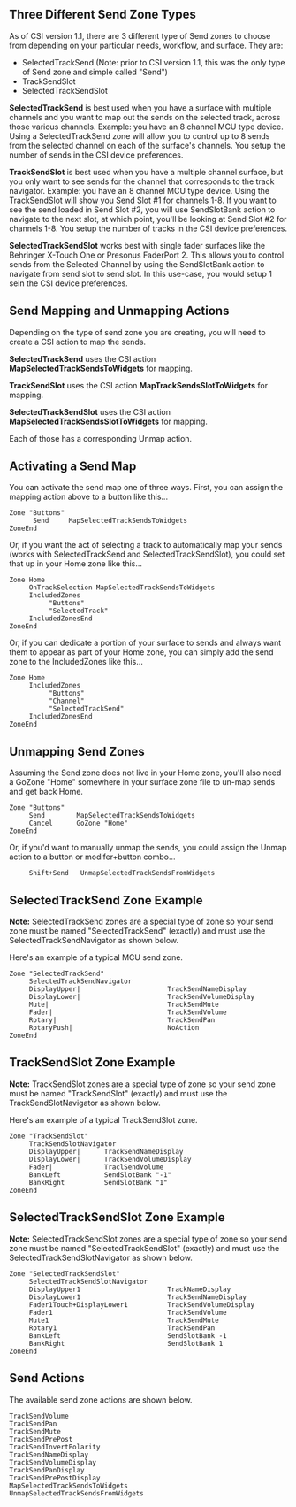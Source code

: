 ## Three Different Send Zone Types
As of CSI version 1.1, there are 3 different type of Send zones to choose from depending on your particular needs, workflow, and surface. They are:

* SelectedTrackSend (Note: prior to CSI version 1.1, this was the only type of Send zone and simple called "Send")
* TrackSendSlot
* SelectedTrackSendSlot

**SelectedTrackSend** is best used when you have a surface with multiple channels and you want to map out the sends on the selected track, across those various channels. Example: you have an 8 channel MCU type device. Using a SelectedTrackSend zone will allow you to control up to 8 sends from the selected channel on each of the surface's channels. You setup the number of sends in the CSI device preferences.

**TrackSendSlot** is best used when you have a multiple channel surface, but you only want to see sends for the channel that corresponds to the track navigator. Example: you have an 8 channel MCU type device. Using the TrackSendSlot will show you Send Slot #1 for channels 1-8. If you want to see the send loaded in Send Slot #2, you will use SendSlotBank action to navigate to the next slot, at which point, you'll be looking at Send Slot #2 for channels 1-8. You setup the number of tracks in the CSI device preferences.

**SelectedTrackSendSlot** works best with single fader surfaces like the Behringer X-Touch One or Presonus FaderPort 2. This allows you to control sends from the Selected Channel by using the SendSlotBank action to navigate from send slot to send slot. In this use-case, you would setup 1 sein the CSI device preferences.

## Send Mapping and Unmapping Actions
Depending on the type of send zone you are creating, you will need to create a CSI action to map the sends. 

**SelectedTrackSend** uses the CSI action **MapSelectedTrackSendsToWidgets** for mapping. 

**TrackSendSlot** uses the CSI action **MapTrackSendsSlotToWidgets** for mapping.

**SelectedTrackSendSlot** uses the CSI action **MapSelectedTrackSendsSlotToWidgets** for mapping.

Each of those has a corresponding Unmap action.

## Activating a Send Map
You can activate the send map one of three ways. First, you can assign the mapping action above to a button like this...
```
Zone "Buttons"
      Send     MapSelectedTrackSendsToWidgets
ZoneEnd
```

Or, if you want the act of selecting a track to automatically map your sends (works with SelectedTrackSend and SelectedTrackSendSlot), you could set that up in your Home zone like this...
```
Zone Home
     OnTrackSelection MapSelectedTrackSendsToWidgets
     IncludedZones
          "Buttons"
          "SelectedTrack"
     IncludedZonesEnd
ZoneEnd
```

Or, if you can dedicate a portion of your surface to sends and always want them to appear as part of your Home zone, you can simply add the send zone to the IncludedZones like this...
```
Zone Home
     IncludedZones
          "Buttons"
          "Channel"
          "SelectedTrackSend"
     IncludedZonesEnd
ZoneEnd
```

## Unmapping Send Zones
Assuming the Send zone does not live in your Home zone, you'll also need a GoZone "Home" somewhere in your surface zone file to un-map sends and get back Home.
```
Zone "Buttons"
     Send        MapSelectedTrackSendsToWidgets
     Cancel      GoZone "Home"
ZoneEnd
```

Or, if you'd want to manually unmap the sends, you could assign the Unmap action to a button or modifer+button combo...
```
     Shift+Send   UnmapSelectedTrackSendsFromWidgets
```

## SelectedTrackSend Zone Example
**Note:** SelectedTrackSend zones are a special type of zone so your send zone must be named "SelectedTrackSend" (exactly) and must use the SelectedTrackSendNavigator as shown below.

Here's an example of a typical MCU send zone.
```
Zone "SelectedTrackSend"
     SelectedTrackSendNavigator
     DisplayUpper|                      TrackSendNameDisplay
     DisplayLower|                      TrackSendVolumeDisplay
     Mute|                              TrackSendMute
     Fader|                             TrackSendVolume
     Rotary|                            TrackSendPan
     RotaryPush|                        NoAction
ZoneEnd
```

## TrackSendSlot Zone Example
**Note:** TrackSendSlot zones are a special type of zone so your send zone must be named "TrackSendSlot" (exactly) and must use the TrackSendSlotNavigator as shown below. 

Here's an example of a typical TrackSendSlot zone.
```
Zone "TrackSendSlot"
     TrackSendSlotNavigator
     DisplayUpper|      TrackSendNameDisplay
     DisplayLower|      TrackSendVolumeDisplay
     Fader|             TraclSendVolume
     BankLeft           SendSlotBank "-1"
     BankRight          SendSlotBank "1"
ZoneEnd
```

## SelectedTrackSendSlot Zone Example
**Note:** SelectedTrackSendSlot zones are a special type of zone so your send zone must be named "SelectedTrackSendSlot" (exactly) and must use the SelectedTrackSendSlotNavigator as shown below. 

```
Zone "SelectedTrackSendSlot"
     SelectedTrackSendSlotNavigator
     DisplayUpper1                      TrackNameDisplay
     DisplayLower1                      TrackSendNameDisplay
     Fader1Touch+DisplayLower1          TrackSendVolumeDisplay
     Fader1                             TrackSendVolume
     Mute1                              TrackSendMute
     Rotary1                            TrackSendPan
     BankLeft                           SendSlotBank -1
     BankRight                          SendSlotBank 1
ZoneEnd
```

## Send Actions
The available send zone actions are shown below.
```
TrackSendVolume
TrackSendPan
TrackSendMute
TrackSendPrePost
TrackSendInvertPolarity
TrackSendNameDisplay
TrackSendVolumeDisplay
TrackSendPanDisplay
TrackSendPrePostDisplay
MapSelectedTrackSendsToWidgets
UnmapSelectedTrackSendsFromWidgets
```